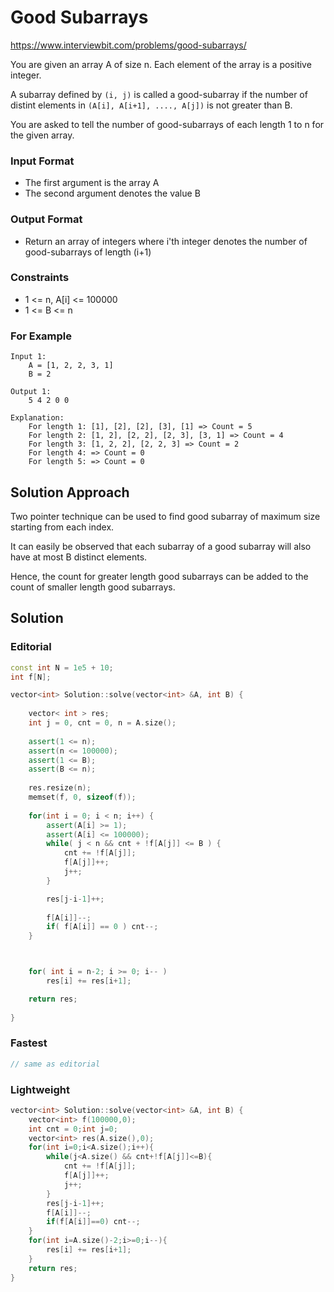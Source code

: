 # Good Subarrays

https://www.interviewbit.com/problems/good-subarrays/

You are given an array A of size n. Each element of the array is a positive integer.

A subarray defined by `(i, j)` is called a good-subarray if the number of distint elements in
`(A[i], A[i+1], ...., A[j])` is not greater than B.

You are asked to tell the number of good-subarrays of each length 1 to n for the given array.

### Input Format

* The first argument is the array A
* The second argument denotes the value B

### Output Format

* Return an array of integers where i'th integer denotes the number of good-subarrays of length (i+1)

### Constraints

* 1 <= n, A[i] <= 100000
* 1 <= B <= n

### For Example
```
Input 1:
    A = [1, 2, 2, 3, 1]
    B = 2
    
Output 1:
    5 4 2 0 0

Explanation:
    For length 1: [1], [2], [2], [3], [1] => Count = 5
    For length 2: [1, 2], [2, 2], [2, 3], [3, 1] => Count = 4
    For length 3: [1, 2, 2], [2, 2, 3] => Count = 2
    For length 4: => Count = 0
    For length 5: => Count = 0
```
## Solution Approach

Two pointer technique can be used to find good subarray of maximum size starting from each index.

It can easily be observed that each subarray of a good subarray will also have at most B distinct elements.

Hence, the count for greater length good subarrays can be added to the count of smaller length good subarrays.

## Solution

### Editorial
```cpp
const int N = 1e5 + 10;
int f[N];

vector<int> Solution::solve(vector<int> &A, int B) {
    
    vector< int > res;
    int j = 0, cnt = 0, n = A.size();
    
    assert(1 <= n);
    assert(n <= 100000);
    assert(1 <= B);
    assert(B <= n);
    
    res.resize(n);
    memset(f, 0, sizeof(f));
    
    for(int i = 0; i < n; i++) {
        assert(A[i] >= 1);
        assert(A[i] <= 100000);
        while( j < n && cnt + !f[A[j]] <= B ) {
            cnt += !f[A[j]];
            f[A[j]]++;
            j++;
        }

        res[j-i-1]++;
        
        f[A[i]]--;
        if( f[A[i]] == 0 ) cnt--;
    }



    for( int i = n-2; i >= 0; i-- )
        res[i] += res[i+1];

    return res;
    
}
```

### Fastest
```cpp
// same as editorial
```

### Lightweight
```cpp
vector<int> Solution::solve(vector<int> &A, int B) {
    vector<int> f(100000,0);
    int cnt = 0;int j=0;
    vector<int> res(A.size(),0);
    for(int i=0;i<A.size();i++){
        while(j<A.size() && cnt+!f[A[j]]<=B){
            cnt += !f[A[j]];
            f[A[j]]++;
            j++;
        }
        res[j-i-1]++;
        f[A[i]]--;
        if(f[A[i]]==0) cnt--;
    }
    for(int i=A.size()-2;i>=0;i--){
        res[i] += res[i+1];
    }
    return res;
}
```

